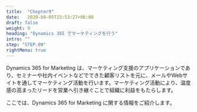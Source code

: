 ```yaml
---
title:  "Chepter9"
date:   2020-08-05T15:53:27+06:00
draft: false
weight: 9
heading: "Dynamics 365 でマーケティングを行う"
intro: ""
step: "STEP.09"
rightMenu: true
---
```


<!-- Intro -->
Dynamics 365 for Marketing は、マーケティング支援のアプリケーションであり、セミナーや社内イベントなどでできた顧客リストを元に、メールやWebサイトを通してマーケティング活動を行います。マーケティング活動により、温度感の高まったリードを営業へ引き継ぐことで組織に利益をもたらします。

ここでは、Dynamics 365 for Marketing に関する情報をご紹介します。